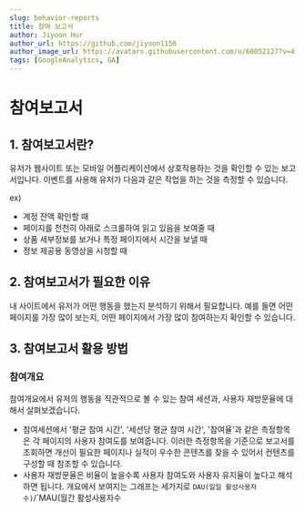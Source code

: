 ```yaml
---
slug: behavior-reports
title: 참여 보고서
author: Jiyoon Hur
author_url: https://github.com/jiyoon1156
author_image_url: https://avatars.githubusercontent.com/u/60052127?v=4
tags: [GoogleAnalytics, GA]
---
```

# 참여보고서

## 1. 참여보고서란?

유저가 웹사이트 또는 모바일 어플리케이션에서 상호작용하는 것을 확인할 수 있는 보고서입니다. 이벤트를 사용해 유저가 다음과 같은 작업을 하는 것을 측정할 수 있습니다.

ex)

- 계정 잔액 확인할 때
- 페이지를 천천히 아래로 스크롤하여 읽고 있음을 보여줄 때
- 상품 세부정보를 보거나 특정 페이지에서 시간을 보낼 때
- 정보 제공용 동영상을 시청할 때

## 2. 참여보고서가 필요한 이유

내 사이트에서 유저가 어떤 행동을 했는지 분석하기 위해서 필요합니다. 예를 들면 어떤 페이지를 가장 많이 보는지, 어떤 페이지에서 가장 많이 참여하는지 확인할 수 있습니다.

## 3. 참여보고서 활용 방법

### 참여개요

참여개요에서 유저의 행동을 직관적으로 볼 수 있는 참여 세션과, 사용자 재방문율에 대해서 살펴보겠습니다.

- 참여세션에서 '평균 참여 시간', '세션당 평균 참여 시간',  '참여율'과 같은 측정항목은 각 페이지의 사용자 참여도를 보여줍니다. 이러한 측정항목을 기준으로 보고서를 조회하면 개선이 필요한 페이지나 실적이 우수한 콘텐츠를 찾을 수 있어서 컨텐츠를 구성할 때 참조할 수 있습니다.
- 사용자 재방문율은 비율이 높을수록 사용자 참여도와 사용자 유지율이 높다고 해석하면 됩니다. 개요에서 보여지는 그래프는 세가지로 `DAU(일일 활성사용자수)`/`MAU(월간 활성사용자수